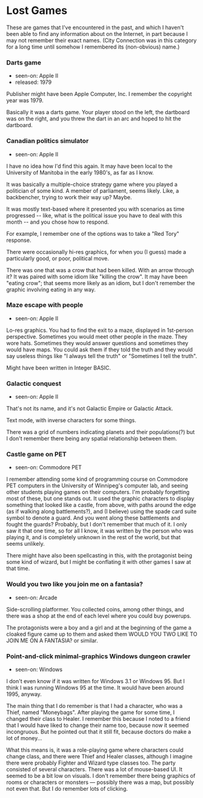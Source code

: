 Lost Games
==========

These are games that I've encountered in the past, and which I haven't been
able to find any information about on the Internet, in part because I may
not remember their exact names.  (City Connection was in this category for
a long time until somehow I remembered its (non-obvious) name.)

### Darts game

*   seen-on: Apple II
*   released: 1979

Publisher might have been Apple Computer, Inc.  I remember the copyright
year was 1979.

Basically it was a darts game.  Your player stood on the left, the
dartboard was on the right, and you threw the dart in an arc and hoped
to hit the dartboard.

### Canadian politics simulator

*   seen-on: Apple II

I have no idea how I'd find this again.  It may have been local to
the University of Manitoba in the early 1980's, as far as I know.

It was basically a multiple-choice strategy game where you played a
politician of some kind.  A member of parliament, seems likely.
Like, a backbencher, trying to work their way up?  Maybe.

It was mostly text-based where it presented you with scenarios
as time progressed -- like, what is the political issue you have
to deal with this month -- and you chose how to respond.

For example, I remember one of the options was to take a
"Red Tory" response.

There were occasionally hi-res graphics, for when you (I guess) made a
particularly good, or poor, political move.

There was one that was a crow that had been killed.  With an arrow
through it?  It was paired with some idiom like "killing the crow".
It may have been "eating crow"; that seems more likely as an idiom,
but I don't remember the graphic involving eating in any way.

### Maze escape with people

*   seen-on: Apple II

Lo-res graphics.  You had to find the exit to a maze, displayed
in 1st-person perspective.  Sometimes you would meet other people
in the maze.  They wore hats.  Sometimes they would answer questions
and sometimes they would have maps.  You could ask them if they
told the truth and they would say useless things like "I always
tell the truth" or "Sometimes I tell the truth".

Might have been written in Integer BASIC.

### Galactic conquest

*   seen-on: Apple II

That's not its name, and it's not Galactic Empire or Galactic Attack.

Text mode, with inverse characters for some things.

There was a grid of numbers indicating planets and their populations(?)
but I don't remember there being any spatial relationship between them.

### Castle game on PET

*   seen-on: Commodore PET

I remember attending some kind of programming course on Commodore PET
computers in the University of Winnipeg's computer lab, and seeing
other students playing games on their computers.  I'm probably
forgetting most of these, but one stands out.  It used the graphic
characters to display something that looked like a castle, from
above, with paths around the edge (as if walking along battlements?),
and (I believe) using the spade card suite symbol to denote a guard.
And you went along these battlements and fought the guards?  Probably,
but I don't remember that much of it.  I only saw it that one time,
so for all I know, it was written by the person who was playing it,
and is completely unknown in the rest of the world, but that seems
unlikely.

There might have also been spellcasting in this, with the protagonist
being some kind of wizard, but I might be conflating it with other
games I saw at that time.

### Would you two like you join me on a fantasia?

*   seen-on: Arcade

Side-scrolling platformer.  You collected coins, among other
things, and there was a shop at the end of each level where
you could buy powerups.

The protagonists were a boy and a girl and at the beginning
of the game a cloaked figure came up to them and asked them
WOULD YOU TWO LIKE TO JOIN ME ON A FANTASIA? or similar.

### Point-and-click minimal-graphics Windows dungeon crawler

*   seen-on: Windows

I don't even know if it was written for Windows 3.1 or
Windows 95.  But I think I was running Windows 95 at the
time.  It would have been around 1995, anyway.

The main thing that I do remember is that I had a character,
who was a Thief, named "Moneybags".  After playing the game
for some time, I changed their class to Healer.  I remember
this because I noted to a friend that I would have liked to
change their name too, because now it seemed incongruous.
But he pointed out that it still fit, because doctors do
make a lot of money...

What this means is, it was a role-playing game where
characters could change class, and there were Thief and
Healer classes, although I imagine there were probably
Fighter and Wizard type classes too.  The party consisted
of several characters.  There was a lot of mouse-based
UI.  It seemed to be a bit low on visuals.  I don't
remember there being graphics of rooms or characters or
monsters — possibly there was a map, but possibly not
even that.  But I do remember lots of clicking.
